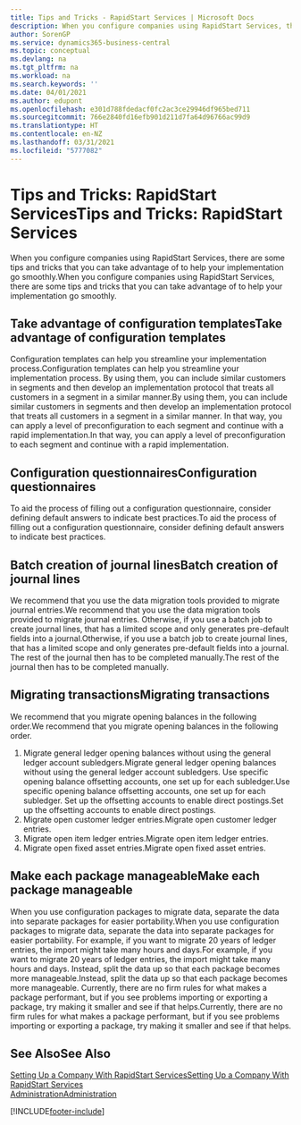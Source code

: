 ```yaml
---
title: Tips and Tricks - RapidStart Services | Microsoft Docs
description: When you configure companies using RapidStart Services, there are some tips and tricks that you can take advantage of to help your implementation go smoothly.
author: SorenGP
ms.service: dynamics365-business-central
ms.topic: conceptual
ms.devlang: na
ms.tgt_pltfrm: na
ms.workload: na
ms.search.keywords: ''
ms.date: 04/01/2021
ms.author: edupont
ms.openlocfilehash: e301d788fdedacf0fc2ac3ce29946df965bed711
ms.sourcegitcommit: 766e2840fd16efb901d211d7fa64d96766ac99d9
ms.translationtype: HT
ms.contentlocale: en-NZ
ms.lasthandoff: 03/31/2021
ms.locfileid: "5777082"
---
```

# <a name="tips-and-tricks-rapidstart-services"></a><span data-ttu-id="997c7-103">Tips and Tricks: RapidStart Services</span><span class="sxs-lookup"><span data-stu-id="997c7-103">Tips and Tricks: RapidStart Services</span></span>

<span data-ttu-id="997c7-104">When you configure companies using RapidStart Services, there are some tips and tricks that you can take advantage of to help your implementation go smoothly.</span><span class="sxs-lookup"><span data-stu-id="997c7-104">When you configure companies using RapidStart Services, there are some tips and tricks that you can take advantage of to help your implementation go smoothly.</span></span>  

## <a name="take-advantage-of-configuration-templates"></a><span data-ttu-id="997c7-105">Take advantage of configuration templates</span><span class="sxs-lookup"><span data-stu-id="997c7-105">Take advantage of configuration templates</span></span>

<span data-ttu-id="997c7-106">Configuration templates can help you streamline your implementation process.</span><span class="sxs-lookup"><span data-stu-id="997c7-106">Configuration templates can help you streamline your implementation process.</span></span> <span data-ttu-id="997c7-107">By using them, you can include similar customers in segments and then develop an implementation protocol that treats all customers in a segment in a similar manner.</span><span class="sxs-lookup"><span data-stu-id="997c7-107">By using them, you can include similar customers in segments and then develop an implementation protocol that treats all customers in a segment in a similar manner.</span></span> <span data-ttu-id="997c7-108">In that way, you can apply a level of preconfiguration to each segment and continue with a rapid implementation.</span><span class="sxs-lookup"><span data-stu-id="997c7-108">In that way, you can apply a level of preconfiguration to each segment and continue with a rapid implementation.</span></span>  

## <a name="configuration-questionnaires"></a><span data-ttu-id="997c7-109">Configuration questionnaires</span><span class="sxs-lookup"><span data-stu-id="997c7-109">Configuration questionnaires</span></span>

<span data-ttu-id="997c7-110">To aid the process of filling out a configuration questionnaire, consider defining default answers to indicate best practices.</span><span class="sxs-lookup"><span data-stu-id="997c7-110">To aid the process of filling out a configuration questionnaire, consider defining default answers to indicate best practices.</span></span>  

## <a name="batch-creation-of-journal-lines"></a><span data-ttu-id="997c7-111">Batch creation of journal lines</span><span class="sxs-lookup"><span data-stu-id="997c7-111">Batch creation of journal lines</span></span>

<span data-ttu-id="997c7-112">We recommend that you use the data migration tools provided to migrate journal entries.</span><span class="sxs-lookup"><span data-stu-id="997c7-112">We recommend that you use the data migration tools provided to migrate journal entries.</span></span> <span data-ttu-id="997c7-113">Otherwise, if you use a batch job to create journal lines, that has a limited scope and only generates pre-default fields into a journal.</span><span class="sxs-lookup"><span data-stu-id="997c7-113">Otherwise, if you use a batch job to create journal lines, that has a limited scope and only generates pre-default fields into a journal.</span></span> <span data-ttu-id="997c7-114">The rest of the journal then has to be completed manually.</span><span class="sxs-lookup"><span data-stu-id="997c7-114">The rest of the journal then has to be completed manually.</span></span>  

## <a name="migrating-transactions"></a><span data-ttu-id="997c7-115">Migrating transactions</span><span class="sxs-lookup"><span data-stu-id="997c7-115">Migrating transactions</span></span>

<span data-ttu-id="997c7-116">We recommend that you migrate opening balances in the following order.</span><span class="sxs-lookup"><span data-stu-id="997c7-116">We recommend that you migrate opening balances in the following order.</span></span> <!--Be aware that you cannot insert ledger entries directly. Instead you must use journals to post the journal lines-->

1. <span data-ttu-id="997c7-117">Migrate general ledger opening balances without using the general ledger account subledgers.</span><span class="sxs-lookup"><span data-stu-id="997c7-117">Migrate general ledger opening balances without using the general ledger account subledgers.</span></span> <span data-ttu-id="997c7-118">Use specific opening balance offsetting accounts, one set up for each subledger.</span><span class="sxs-lookup"><span data-stu-id="997c7-118">Use specific opening balance offsetting accounts, one set up for each subledger.</span></span> <span data-ttu-id="997c7-119">Set up the offsetting accounts to enable direct postings.</span><span class="sxs-lookup"><span data-stu-id="997c7-119">Set up the offsetting accounts to enable direct postings.</span></span>  
2. <span data-ttu-id="997c7-120">Migrate open customer ledger entries.</span><span class="sxs-lookup"><span data-stu-id="997c7-120">Migrate open customer ledger entries.</span></span>  <!--work on these-->
3. <span data-ttu-id="997c7-121">Migrate open item ledger entries.</span><span class="sxs-lookup"><span data-stu-id="997c7-121">Migrate open item ledger entries.</span></span>  
4. <span data-ttu-id="997c7-122">Migrate open fixed asset entries.</span><span class="sxs-lookup"><span data-stu-id="997c7-122">Migrate open fixed asset entries.</span></span>  

## <a name="make-each-package-manageable"></a><span data-ttu-id="997c7-123">Make each package manageable</span><span class="sxs-lookup"><span data-stu-id="997c7-123">Make each package manageable</span></span>

<span data-ttu-id="997c7-124">When you use configuration packages to migrate data, separate the data into separate packages for easier portability.</span><span class="sxs-lookup"><span data-stu-id="997c7-124">When you use configuration packages to migrate data, separate the data into separate packages for easier portability.</span></span> <span data-ttu-id="997c7-125">For example, if you want to migrate 20 years of ledger entries, the import might take many hours and days.</span><span class="sxs-lookup"><span data-stu-id="997c7-125">For example, if you want to migrate 20 years of ledger entries, the import might take many hours and days.</span></span> <span data-ttu-id="997c7-126">Instead, split the data up so that each package becomes more manageable.</span><span class="sxs-lookup"><span data-stu-id="997c7-126">Instead, split the data up so that each package becomes more manageable.</span></span> <span data-ttu-id="997c7-127">Currently, there are no firm rules for what makes a package performant, but if you see problems importing or exporting a package, try making it smaller and see if that helps.</span><span class="sxs-lookup"><span data-stu-id="997c7-127">Currently, there are no firm rules for what makes a package performant, but if you see problems importing or exporting a package, try making it smaller and see if that helps.</span></span>  

## <a name="see-also"></a><span data-ttu-id="997c7-128">See Also</span><span class="sxs-lookup"><span data-stu-id="997c7-128">See Also</span></span>

[<span data-ttu-id="997c7-129">Setting Up a Company With RapidStart Services</span><span class="sxs-lookup"><span data-stu-id="997c7-129">Setting Up a Company With RapidStart Services</span></span>](admin-set-up-a-company-with-rapidstart.md)  
[<span data-ttu-id="997c7-130">Administration</span><span class="sxs-lookup"><span data-stu-id="997c7-130">Administration</span></span>](admin-setup-and-administration.md)  


[!INCLUDE[footer-include](includes/footer-banner.md)]